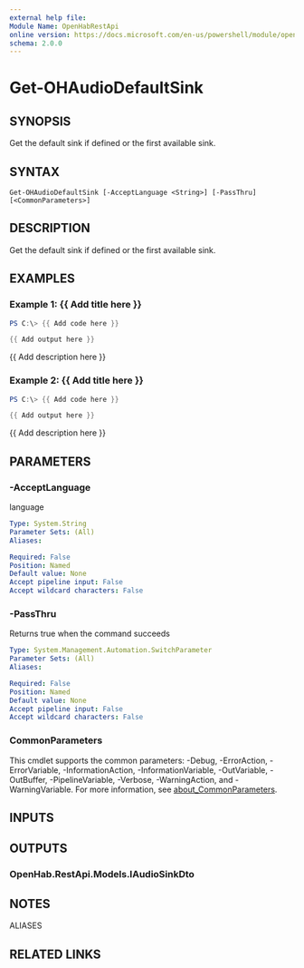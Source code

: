 ```yaml
---
external help file:
Module Name: OpenHabRestApi
online version: https://docs.microsoft.com/en-us/powershell/module/openhabrestapi/get-ohaudiodefaultsink
schema: 2.0.0
---
```


# Get-OHAudioDefaultSink

## SYNOPSIS
Get the default sink if defined or the first available sink.

## SYNTAX

```
Get-OHAudioDefaultSink [-AcceptLanguage <String>] [-PassThru] [<CommonParameters>]
```

## DESCRIPTION
Get the default sink if defined or the first available sink.

## EXAMPLES

### Example 1: {{ Add title here }}
```powershell
PS C:\> {{ Add code here }}

{{ Add output here }}
```

{{ Add description here }}

### Example 2: {{ Add title here }}
```powershell
PS C:\> {{ Add code here }}

{{ Add output here }}
```

{{ Add description here }}

## PARAMETERS

### -AcceptLanguage
language

```yaml
Type: System.String
Parameter Sets: (All)
Aliases:

Required: False
Position: Named
Default value: None
Accept pipeline input: False
Accept wildcard characters: False
```

### -PassThru
Returns true when the command succeeds

```yaml
Type: System.Management.Automation.SwitchParameter
Parameter Sets: (All)
Aliases:

Required: False
Position: Named
Default value: None
Accept pipeline input: False
Accept wildcard characters: False
```

### CommonParameters
This cmdlet supports the common parameters: -Debug, -ErrorAction, -ErrorVariable, -InformationAction, -InformationVariable, -OutVariable, -OutBuffer, -PipelineVariable, -Verbose, -WarningAction, and -WarningVariable. For more information, see [about_CommonParameters](http://go.microsoft.com/fwlink/?LinkID=113216).

## INPUTS

## OUTPUTS

### OpenHab.RestApi.Models.IAudioSinkDto

## NOTES

ALIASES

## RELATED LINKS

